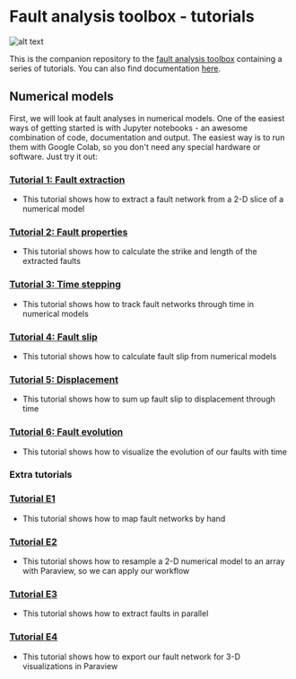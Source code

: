 # Fault analysis toolbox - tutorials

![alt text](https://github.com/thilowrona/fault_analysis_toolbox/blob/master/fault_network.png)

This is the companion repository to the [fault analysis toolbox](https://github.com/thilowrona/fatbox) containing a series of tutorials. You can also find documentation [here](https://fatbox.readthedocs.io/en/latest/index.html).

## Numerical models
First, we will look at fault analyses in numerical models. One of the easiest ways of getting started is with Jupyter notebooks - an awesome combination of code, documentation and output. The easiest way is to run them with Google Colab, so you don't need any special hardware or software. Just try it out:

### [Tutorial 1: Fault extraction](https://github.com/thilowrona/fatbox_tutorials/blob/main/1-fault_extraction/1-fault_extraction.ipynb)
- This tutorial shows how to extract a fault network from a 2-D slice of a numerical model

### [Tutorial 2: Fault properties](https://github.com/thilowrona/fatbox_tutorials/blob/main/2-fault_properties/2-fault_properties.ipynb)
- This tutorial shows how to calculate the strike and length of the extracted faults

### [Tutorial 3: Time stepping](https://github.com/thilowrona/fatbox_tutorials/blob/main/3-time_stepping/3-time_stepping.ipynb)
- This tutorial shows how to track fault networks through time in numerical models

### [Tutorial 4: Fault slip](https://github.com/thilowrona/fatbox_tutorials/blob/main/4-fault_slip/4-fault_slip.ipynb)
- This tutorial shows how to calculate fault slip from numerical models

### [Tutorial 5: Displacement](https://github.com/thilowrona/fatbox_tutorials/blob/main/5-displacement/5-displacement.ipynb)
- This tutorial shows how to sum up fault slip to displacement through time

### [Tutorial 6: Fault evolution](https://github.com/thilowrona/fatbox_tutorials/blob/main/6-evolution/6-evolution.ipynb)
- This tutorial shows how to visualize the evolution of our faults with time


### Extra tutorials
### [Tutorial E1](https://github.com/thilowrona/fatbox_tutorials/E1-manual_extraction/E1-manual_extraction.ipynb)
- This tutorial shows how to map fault networks by hand

### [Tutorial E2](https://github.com/thilowrona/fatbox_tutorials/E2-paraview/E2-paraview.ipynb)
- This tutorial shows how to resample a 2-D numerical model to an array with Paraview, so we can apply our workflow

### [Tutorial E3](https://github.com/thilowrona/fatbox_tutorials/blob/main/E3-parallel/E3-parallel.ipynb)
- This tutorial shows how to extract faults in parallel

### [Tutorial E4](https://github.com/thilowrona/fatbox_tutorials/E4-export/E4-export.ipynb)
- This tutorial shows how to export our fault network for 3-D visualizations in Paraview
